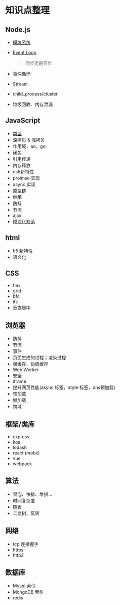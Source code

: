 # 知识点整理

## Node.js

- [模块系统](./docs/node-js/module.md)

- [Event Loop](./docs/node-js/event-loop.md)

  >  同步还是异步

- 事件循环
- Stream
- child_process/cluster
- 垃圾回收、内存泄漏

## JavaScript

- [类型](./docs/javascript/type.md)
- 深拷贝 & 浅拷贝
- 作用域，ao，go
- 闭包
- 引用传递
- 内存释放
- es6新特性
- proimse 实现
- async 实现
- 原型链
- 继承
- 防抖
- 节流
- ajax
- [模块化规范](./docs/javascript/modular-specification.md)

## html

* h5 新特性
* 语义化

## CSS

* flex
* grid
* bfc
* ifc
* 垂直居中

## 浏览器

* 防抖
* 节流
* 事件
* 页面生成的过程；渲染过程
* 强缓存、协商缓存
* Web Worker
* 安全
* iframe
* 提升网页性能(async 标签，style 标签，dns预加载)
* 预加载
* 懒加载
* 跨域

## 框架/类库

- express
- koa
- lodash
- react (mobx)
- vue
- webpack

## 算法

* 冒泡、快排、堆排...
* 时间复杂度
* 链表
* 二叉树、反转

## 网络

* tcp 连接握手
* https
* http2

## 数据库

* Mysql 索引
* MongoDB 索引
* redis